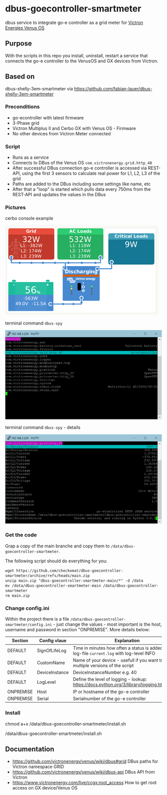 # dbus-goecontroller-smartmeter
dbus service to integrate go-e controller as a grid meter for [Victron Energies Venus OS](https://github.com/victronenergy/venus)

## Purpose
With the scripts in this repo you install, uninstall, restart a service that connects the go-e controller to the VenusOS and GX devices from Victron.

## Based on 
dbus-shelly-3em-smartmeter via https://github.com/fabian-lauer/dbus-shelly-3em-smartmeter

### Preconditions
  - go-econtroller with latest firmware 
  - 3-Phase grid
  - Victron Multiplus II and Cerbo GX with Venus OS - Firmware
  - No other devices from Victron Meter connected

### Script
- Runs as a service
- Connects to DBus of the Venus OS `com.victronenergy.grid.http_40`
- After successful DBus connection go-e controller is accessed via REST-API, using the first 3 sensors to calculate real power for L1, L2, L3 of the grid
- Paths are added to the DBus including some settings like name, etc
- After that a "loop" is started which pulls data every 750ms from the REST-API and updates the values in the DBus

### Pictures

cerbo console example

![title-image](img/console.png)

terminal command `dbus-spy`

![title-image](img/dbus-spy1.png)

terminal command `dbus-spy` - details

![title-image](img/dbus-spy2.png)

### Get the code
Grap a copy of the main branche and copy them to `/data/dbus-goecontroller-smartmeter`.

The following script should do everything for you:
```
wget https://github.com/checkomat/dbus-goecontroller-smartmeter/archive/refs/heads/main.zip
unzip main.zip "dbus-goecontroller-smartmeter-main/*" -d /data
mv /data/dbus-goecontroller-smartmeter-main /data/dbus-goecontroller-smartmeter
rm main.zip
```

### Change config.ini
Within the project there is a file `/data/dbus-goecontroller-smartmeter/config.ini` - just change the values - most important is the host, username and password in section "ONPREMISE". More details below:

| Section  | Config vlaue | Explanation |
| ------------- | ------------- | ------------- |
| DEFAULT  | SignOfLifeLog  | Time in minutes how often a status is added to the log-file `current.log` with log-level INFO |
| DEFAULT  | CustomName  | Name of your device - usefull if you want to run multiple versions of the script |
| DEFAULT  | DeviceInstance  | DeviceInstanceNumber e.g. 40 |
| DEFAULT  | LogLevel  | Define the level of logging - lookup: https://docs.python.org/3/library/logging.html#levels |
| ONPREMISE  | Host | IP or hostname of the go-e controller |
| ONPREMISE  | Serial | Serialnumber of the go-e controller |

### Install

chmod a+x /data/dbus-goecontroller-smartmeter/install.sh

/data/dbus-goecontroller-smartmeter/install.sh

## Documentation
- https://github.com/victronenergy/venus/wiki/dbus#grid   DBus paths for Victron namespace GRID
- https://github.com/victronenergy/venus/wiki/dbus-api   DBus API from Victron
- https://www.victronenergy.com/live/ccgx:root_access   How to get root access on GX device/Venus OS
